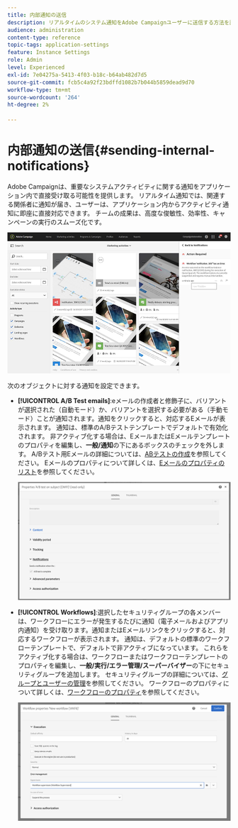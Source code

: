 ```yaml
---
title: 内部通知の送信
description: リアルタイムのシステム通知をAdobe Campaignユーザーに送信する方法を説明します。
audience: administration
content-type: reference
topic-tags: application-settings
feature: Instance Settings
role: Admin
level: Experienced
exl-id: 7e04275a-5413-4f03-b18c-b64ab482d7d5
source-git-commit: fcb5c4a92f23bdffd1082b7b044b5859dead9d70
workflow-type: tm+mt
source-wordcount: '264'
ht-degree: 2%

---
```


# 内部通知の送信{#sending-internal-notifications}

Adobe Campaignは、重要なシステムアクティビティに関する通知をアプリケーション内で直接受け取る可能性を提供します。 リアルタイム通知では、関連する関係者に通知が届き、ユーザーは、アプリケーション内からアクティビティ通知に即座に直接対応できます。 チームの成果は、高度な俊敏性、効率性、キャンペーンの実行のスムーズ化です。

![](assets/pulse_3.png)

次のオブジェクトに対する通知を設定できます。

* **[!UICONTROL A/B Test emails]**:eメールの作成者と修飾子に、バリアントが選択された（自動モード）か、バリアントを選択する必要がある（手動モード）ことが通知されます。通知をクリックすると、対応するEメールが表示されます。 通知は、標準のA/Bテストテンプレートでデフォルトで有効化されます。 非アクティブ化する場合は、EメールまたはEメールテンプレートのプロパティを編集し、**一般/通知**&#x200B;の下にあるボックスのチェックを外します。 A/Bテスト用Eメールの詳細については、[ABテストの作成](../../channels/using/designing-an-a-b-test-email.md)を参照してください。 Eメールのプロパティについて詳しくは、[Eメールのプロパティのリスト](../../administration/using/configuring-email-channel.md#list-of-email-properties)を参照してください。

   ![](assets/pulse_2.png)

* **[!UICONTROL Workflows]**:選択したセキュリティグループの各メンバーは、ワークフローにエラーが発生するたびに通知（電子メールおよびアプリ内通知）を受け取ります。通知またはEメールリンクをクリックすると、対応するワークフローが表示されます。 通知は、デフォルトの標準のワークフローテンプレートで、デフォルトで非アクティブになっています。 これらをアクティブ化する場合は、ワークフローまたはワークフローテンプレートのプロパティを編集し、**一般/実行/エラー管理/スーパーバイザー**&#x200B;の下にセキュリティグループを追加します。 セキュリティグループの詳細については、[グループとユーザーの管理](../../administration/using/managing-groups-and-users.md)を参照してください。 ワークフローのプロパティについて詳しくは、[ワークフローのプロパティ](../../automating/using/managing-execution-options.md)を参照してください。

   ![](assets/pulse_1.png)
